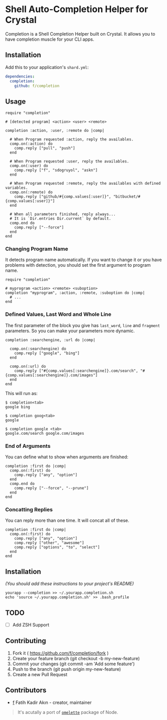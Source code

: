 # Shell Auto-Completion Helper for Crystal

Completion is a Shell Completion Helper built on Crystal. It allows you to have completion muscle for your CLI apps.

## Installation

Add this to your application's `shard.yml`:

```yaml
dependencies:
  completion:
    github: f/completion
```

## Usage

```crystal
require "completion"

# [detected program] <action> <user> <remote>

completion :action, :user, :remote do |comp|

  # When Program requested :action, reply the availables.
  comp.on(:action) do
    comp.reply ["pull", "push"]
  end

  # When Program requested :user, reply the availables.
  comp.on(:user) do
    comp.reply ["f", "sdogruyol", "askn"]
  end

  # When Program requested :remote, reply the availables with defined variables.
  comp.on(:remote) do
    comp.reply ["github/#{comp.values[:user]}", "bitbucket/#{comp.values[:user]}"]
  end

  # When all parameters finished, reply always...
  # It is `Dir.entries Dir.current` by default.
  comp.end do
    comp.reply ["--force"]
  end
end
```

### Changing Program Name

It detects program name automatically. If you want to change it or you have problems with
detection, you should set the first argument to program name.

```crystal
require "completion"

# myprogram <action> <remote> <suboption>
completion "myprogram", :action, :remote, :suboption do |comp|
  # ...
end
```

### Defined Values, Last Word and Whole Line

The first parameter of the block you give has `last_word`, `line` and `fragment` parameters. So you can make
your parameters more dynamic.

```crystal
completion :searchengine, :url do |comp|

  comp.on(:searchengine) do
    comp.reply ["google", "bing"]
  end

  comp.on(:url) do
    comp.reply ["#{comp.values[:searchengine]}.com/search", "#{comp.values[:searchengine]}.com/images"]
  end
end
```

This will run as:

```
$ completion<tab>
google bing

$ completion goog<tab>
google

$ completion google <tab>
google.com/search google.com/images
```

### End of Arguments

You can define what to show when arguments are finished:

```crystal
completion :first do |comp|
  comp.on(:first) do
    comp.reply ["any", "option"]
  end
  comp.end do
    comp.reply ["--force", "--prune"]
  end
end
```

### Concatting Replies

You can reply more than one time. It will concat all of these.

```crystal
completion :first do |comp|
  comp.on(:first) do
    comp.reply ["any", "option"]
    comp.reply ["other", "awesome"]
    comp.reply ["options", "to", "select"]
  end
end
```

## Installation

*(You should add these instructions to your project's README)*

```
yourapp --completion >> ~/.yourapp.completion.sh
echo 'source ~/.yourapp.completion.sh' >> .bash_profile
```

## TODO

 - [ ] Add ZSH Support

## Contributing

1. Fork it ( https://github.com/f/completion/fork )
2. Create your feature branch (git checkout -b my-new-feature)
3. Commit your changes (git commit -am 'Add some feature')
4. Push to the branch (git push origin my-new-feature)
5. Create a new Pull Request

## Contributors

- [f](https://github.com/f) Fatih Kadir Akın - creator, maintainer

> It's acutally a port of [`omelette`](http://github.com/f/omelette) package of Node.
